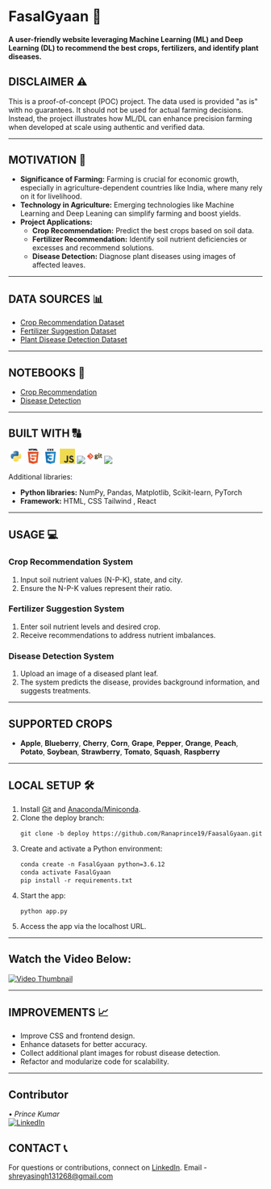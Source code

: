 # FasalGyaan 🌿

#### A user-friendly website leveraging Machine Learning (ML) and Deep Learning (DL) to recommend the best crops, fertilizers, and identify plant diseases.

## DISCLAIMER ⚠️
This is a proof-of-concept (POC) project. The data used is provided "as is" with no guarantees. It should not be used for actual farming decisions. Instead, the project illustrates how ML/DL can enhance precision farming when developed at scale using authentic and verified data.

---

## MOTIVATION 💪

- **Significance of Farming:** Farming is crucial for economic growth, especially in agriculture-dependent countries like India, where many rely on it for livelihood.
- **Technology in Agriculture:** Emerging technologies like Machine Learning and Deep Leaning can simplify farming and boost yields.
- **Project Applications:**
  - **Crop Recommendation:** Predict the best crops based on soil data.
  - **Fertilizer Recommendation:** Identify soil nutrient deficiencies or excesses and recommend solutions.
  - **Disease Detection:** Diagnose plant diseases using images of affected leaves.

---

## DATA SOURCES 📊
- [Crop Recommendation Dataset](https://www.kaggle.com/atharvaingle/crop-recommendation-dataset)
- [Fertilizer Suggestion Dataset](https://www.kaggle.com/datasets/gdabhishek/fertilizer-prediction)
- [Plant Disease Detection Dataset](https://www.kaggle.com/vipoooool/new-plant-diseases-dataset)

---

## NOTEBOOKS 📓
- [Crop Recommendation](https://github.com/Ranaprince19/FaasalGyaan/blob/main/notebooks/Crop_Recommendation_Model.ipynb)
- [Disease Detection](https://github.com/Ranaprince19/FaasalGyaan/blob/main/notebooks/plant-disease-classification-resnet-99-2.ipynb)

---

## BUILT WITH 🔠

<img height="30" src="https://raw.githubusercontent.com/github/explore/80688e429a7d4ef2fca1e82350fe8e3517d3494d/topics/python/python.png">
<img height="30" src="https://raw.githubusercontent.com/github/explore/80688e429a7d4ef2fca1e82350fe8e3517d3494d/topics/html/html.png">
<img height="30" src="https://raw.githubusercontent.com/github/explore/80688e429a7d4ef2fca1e82350fe8e3517d3494d/topics/css/css.png">
<img height="30" src="https://raw.githubusercontent.com/github/explore/80688e429a7d4ef2fca1e82350fe8e3517d3494d/topics/javascript/javascript.png">
<img height="30" src="https://github.com/tomchen/stack-icons/raw/master/logos/bootstrap.svg">
<img height="30" src="https://raw.githubusercontent.com/github/explore/80688e429a7d4ef2fca1e82350fe8e3517d3494d/topics/git/git.png">
<img height="30" src="https://cdn.iconscout.com/icon/free/png-256/heroku-225989.png">

Additional libraries:
- **Python libraries:** NumPy, Pandas, Matplotlib, Scikit-learn, PyTorch 
-  **Framework:** HTML, CSS Tailwind , React

---


## USAGE 💻
### Crop Recommendation System
1. Input soil nutrient values (N-P-K), state, and city.
2. Ensure the N-P-K values represent their ratio.

### Fertilizer Suggestion System
1. Enter soil nutrient levels and desired crop.
2. Receive recommendations to address nutrient imbalances.

### Disease Detection System
1. Upload an image of a diseased plant leaf.
2. The system predicts the disease, provides background information, and suggests treatments.

---

## SUPPORTED CROPS
- **Apple**, **Blueberry**, **Cherry**, **Corn**, **Grape**, **Pepper**, **Orange**, **Peach**, **Potato**, **Soybean**, **Strawberry**, **Tomato**, **Squash**, **Raspberry**

---

## LOCAL SETUP 🛠️
1. Install [Git](https://git-scm.com/download) and [Anaconda/Miniconda](https://www.anaconda.com/).
2. Clone the deploy branch:
   ```
   git clone -b deploy https://github.com/Ranaprince19/FaasalGyaan.git
   ```
3. Create and activate a Python environment:
   ```
   conda create -n FasalGyaan python=3.6.12
   conda activate FasalGyaan
   pip install -r requirements.txt
   ```
4. Start the app:
   ```
   python app.py
   ```
5. Access the app via the localhost URL.

---

## Watch the Video Below:
[![Video Thumbnail](https://img.youtube.com/vi/9PG1OAXkItU/maxresdefault.jpg)](https://youtu.be/9PG1OAXkItU)



---



## IMPROVEMENTS 📈
- Improve CSS and frontend design.
- Enhance datasets for better accuracy.
- Collect additional plant images for robust disease detection.
- Refactor and modularize code for scalability.

---

## Contributor
•⁠  ⁠*Prince Kumar*  
  [![LinkedIn](https://img.shields.io/badge/LinkedIn-Profile-blue)](https://www.linkedin.com/in/prince-kumar-519a05287?utm_source=share&utm_campaign=share_via&utm_content=profile&utm_medium=android_app)


## CONTACT 📞
For questions or contributions, 
connect on [LinkedIn](https://www.linkedin.com/in/shreya-singh-3b0921287/).
Email - shreyasingh131268@gmail.com
